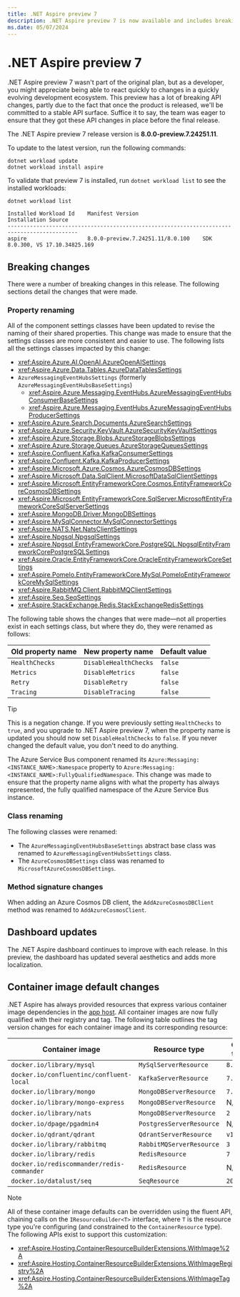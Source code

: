```yaml
---
title: .NET Aspire preview 7
description: .NET Aspire preview 7 is now available and includes breaking changes.
ms.date: 05/07/2024
---
```


# .NET Aspire preview 7

.NET Aspire preview 7 wasn't part of the original plan, but as a developer, you might appreciate being able to react quickly to changes in a quickly evolving development ecosystem. This preview has a lot of breaking API changes, partly due to the fact that once the product is released, we'll be committed to a stable API surface. Suffice it to say, the team was eager to ensure that they got these API changes in place before the final release.

The .NET Aspire preview 7 release version is **8.0.0-preview.7.24251.11**.

To update to the latest version, run the following commands:

```dotnetcli
dotnet workload update
dotnet workload install aspire
```

To validate that preview 7 is installed, run `dotnet workload list` to see the installed workloads:

```dotnetcli
dotnet workload list

Installed Workload Id    Manifest Version                    Installation Source
--------------------------------------------------------------------------------------------
aspire                   8.0.0-preview.7.24251.11/8.0.100    SDK 8.0.300, VS 17.10.34825.169
```

## Breaking changes

There were a number of breaking changes in this release. The following sections detail the changes that were made.

### Property renaming

All of the component settings classes have been updated to revise the naming of their shared properties. This change was made to ensure that the settings classes are more consistent and easier to use. The following lists all the settings classes impacted by this change:

- <xref:Aspire.Azure.AI.OpenAI.AzureOpenAISettings>
- <xref:Aspire.Azure.Data.Tables.AzureDataTablesSettings>
- `AzureMessagingEventHubsSettings` (formerly `AzureMessagingEventHubsBaseSettings`)
  - <xref:Aspire.Azure.Messaging.EventHubs.AzureMessagingEventHubsConsumerBaseSettings>
  - <xref:Aspire.Azure.Messaging.EventHubs.AzureMessagingEventHubsProducerSettings>
- <xref:Aspire.Azure.Search.Documents.AzureSearchSettings>
- <xref:Aspire.Azure.Security.KeyVault.AzureSecurityKeyVaultSettings>
- <xref:Aspire.Azure.Storage.Blobs.AzureStorageBlobsSettings>
- <xref:Aspire.Azure.Storage.Queues.AzureStorageQueuesSettings>
- <xref:Aspire.Confluent.Kafka.KafkaConsumerSettings>
- <xref:Aspire.Confluent.Kafka.KafkaProducerSettings>
- <xref:Aspire.Microsoft.Azure.Cosmos.AzureCosmosDBSettings>
- <xref:Aspire.Microsoft.Data.SqlClient.MicrosoftDataSqlClientSettings>
- <xref:Aspire.Microsoft.EntityFrameworkCore.Cosmos.EntityFrameworkCoreCosmosDBSettings>
- <xref:Aspire.Microsoft.EntityFrameworkCore.SqlServer.MicrosoftEntityFrameworkCoreSqlServerSettings>
- <xref:Aspire.MongoDB.Driver.MongoDBSettings>
- <xref:Aspire.MySqlConnector.MySqlConnectorSettings>
- <xref:Aspire.NATS.Net.NatsClientSettings>
- <xref:Aspire.Npgsql.NpgsqlSettings>
- <xref:Aspire.Npgsql.EntityFrameworkCore.PostgreSQL.NpgsqlEntityFrameworkCorePostgreSQLSettings>
- <xref:Aspire.Oracle.EntityFrameworkCore.OracleEntityFrameworkCoreSettings>
- <xref:Aspire.Pomelo.EntityFrameworkCore.MySql.PomeloEntityFrameworkCoreMySqlSettings>
- <xref:Aspire.RabbitMQ.Client.RabbitMQClientSettings>
- <xref:Aspire.Seq.SeqSettings>
- <xref:Aspire.StackExchange.Redis.StackExchangeRedisSettings>

The following table shows the changes that were made—not all properties exist in each settings class, but where they do, they were renamed as follows:

| Old property name | New property name     | Default value |
|-------------------|-----------------------|---------------|
| `HealthChecks`    | `DisableHealthChecks` | `false`       |
| `Metrics`         | `DisableMetrics`      | `false`       |
| `Retry`           | `DisableRetry`        | `false`       |
| `Tracing`         | `DisableTracing`      | `false`       |

> [!TIP]
> This is a negation change. If you were previously setting `HealthChecks` to `true`, and you upgrade to .NET Aspire preview 7, when the property name is updated you should now set `DisableHealthChecks` to `false`. If you never changed the default value, you don't need to do anything.

The Azure Service Bus component renamed its `Azure:Messaging:<INSTANCE_NAME>:Namespace` property to `Azure:Messaging:<INSTANCE_NAME>:FullyQualifiedNamespace`. This change was made to ensure that the property name aligns with what the property has always represented, the fully qualified namespace of the Azure Service Bus instance.

### Class renaming

The following classes were renamed:

- The `AzureMessagingEventHubsBaseSettings` abstract base class was renamed to `AzureMessagingEventHubsSettings` class.
- The `AzureCosmosDBSettings` class was renamed to `MicrosoftAzureCosmosDBSettings`.

### Method signature changes

When adding an Azure Cosmos DB client, the `AddAzureCosmosDBClient` method was renamed to `AddAzureCosmosClient`.

## Dashboard updates

The .NET Aspire dashboard continues to improve with each release. In this preview, the dashboard has updated several aesthetics and adds more localization.

## Container image default changes

.NET Aspire has always provided resources that express various container image dependencies in the [app host](../fundamentals/app-host-overview.md). All container images are now fully qualified with their registry and tag. The following table outlines the tag version changes for each container image and its corresponding resource:

| Container image | Resource type | Old tag | New tag |
|--|--|--|--|
| `docker.io/library/mysql` | `MySqlServerResource` | `8.3.0` | `8.3` |
| `docker.io/confluentinc/confluent-local` | `KafkaServerResource` | `7.6.0` | `7.6.1` |
| `docker.io/library/mongo` | `MongoDBServerResource` | `7.0.5` | `7.0` |
| `docker.io/library/mongo-express` | `MongoDBServerResource` | N/A | `1.0` |
| `docker.io/library/nats` | `MongoDBServerResource` | `2` | `2.10` |
| `docker.io/dpage/pgadmin4` | `PostgresServerResource` | N/A | `8.5` |
| `docker.io/qdrant/qdrant` | `QdrantServerResource` | `v1.8.3` | `v1.8.4` |
| `docker.io/library/rabbitmq` | `RabbitMQServerResource` | `3` | `3.13` |
| `docker.io/library/redis` | `RedisResource` | `7` | `7.2` |
| `docker.io/rediscommander/redis-commander` | `RedisResource` | N/A | `latest` |
| `docker.io/datalust/seq` | `SeqResource` | `2024.1` | `2024.2` |

> [!NOTE]
> All of these container image defaults can be overridden using the fluent API, chaining calls on the `IResourceBuilder<T>` interface, where `T` is the resource type you're configuring (and constrained to the `ContainerResource` type). The following APIs exist to support this customization:
>
> - <xref:Aspire.Hosting.ContainerResourceBuilderExtensions.WithImage%2A>
> - <xref:Aspire.Hosting.ContainerResourceBuilderExtensions.WithImageRegistry%2A>
> - <xref:Aspire.Hosting.ContainerResourceBuilderExtensions.WithImageTag%2A>
